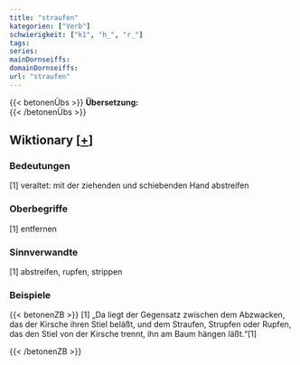 ```yaml
---
title: "straufen"
kategorien: ["Verb"]
schwierigkeit: ["k1", "h_", "r_"]
tags:
series:
mainDornseiffs:
domainDornseiffs:
url: "straufen"
---
```


{{< betonenÜbs >}}
**Übersetzung:**  
{{< /betonenÜbs >}}

## Wiktionary [[+](https://de.wiktionary.org/wiki/straufen)]

### Bedeutungen
[1] veraltet: mit der ziehenden und schiebenden Hand abstreifen  

### Oberbegriffe
[1] entfernen  

### Sinnverwandte
[1] abstreifen, rupfen, strippen  

### Beispiele
{{< betonenZB >}}
[1] „Da liegt der Gegensatz zwischen dem Abzwacken, das der Kirsche ihren Stiel beläßt, und dem Straufen, Strupfen oder Rupfen, das den Stiel von der Kirsche trennt, ihn am Baum hängen läßt.“[1]  

{{< /betonenZB >}}

